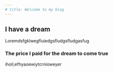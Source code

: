 ```yaml
---
# title: Welcome to my blog
---
```

## I have a dream

Loremdsfgklwegfluiedgsfludgsfludgasfug

### The price I paid for the dream to come true

ihoil;efhyaoewiytcrnioweyer

